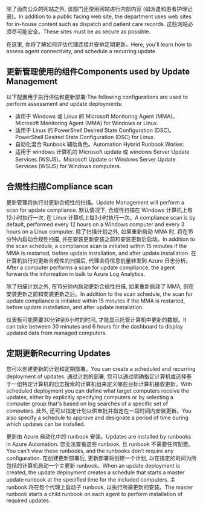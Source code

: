 <span data-ttu-id="dcc06-101">除了面向公众的网站之外, 该部门还使用网站进行内部内容 (如派遣和患者护理记录)。</span><span class="sxs-lookup"><span data-stu-id="dcc06-101">In addition to a public facing web site, the department uses web sites for in-house content such as dispatch and patient care records.</span></span> <span data-ttu-id="dcc06-102">这些网站必须尽可能安全。</span><span class="sxs-lookup"><span data-stu-id="dcc06-102">These sites must be as secure as possible.</span></span>

<span data-ttu-id="dcc06-103">在这里, 你将了解如何评估代理连接并安排定期更新。</span><span class="sxs-lookup"><span data-stu-id="dcc06-103">Here, you'll learn how to assess agent connectivity, and schedule a recurring update.</span></span>

## <a name="components-used-by-update-management"></a><span data-ttu-id="dcc06-104">更新管理使用的组件</span><span class="sxs-lookup"><span data-stu-id="dcc06-104">Components used by Update Management</span></span>

<span data-ttu-id="dcc06-105">以下配置用于执行评估和更新部署:</span><span class="sxs-lookup"><span data-stu-id="dcc06-105">The following configurations are used to perform assessment and update deployments:</span></span>

- <span data-ttu-id="dcc06-106">适用于 Windows 或 Linux 的 Microsoft Monitoring Agent (MMA)。</span><span class="sxs-lookup"><span data-stu-id="dcc06-106">Microsoft Monitoring Agent (MMA) for Windows or Linux.</span></span>
- <span data-ttu-id="dcc06-107">适用于 Linux 的 PowerShell Desired State Configuration (DSC)。</span><span class="sxs-lookup"><span data-stu-id="dcc06-107">PowerShell Desired State Configuration (DSC) for Linux.</span></span>
- <span data-ttu-id="dcc06-108">自动化混合 Runbook 辅助角色。</span><span class="sxs-lookup"><span data-stu-id="dcc06-108">Automation Hybrid Runbook Worker.</span></span>
- <span data-ttu-id="dcc06-109">适用于 windows 计算机的 Microsoft update 或 windows Server Update Services (WSUS)。</span><span class="sxs-lookup"><span data-stu-id="dcc06-109">Microsoft Update or Windows Server Update Services (WSUS) for Windows computers.</span></span>

## <a name="compliance-scan"></a><span data-ttu-id="dcc06-110">合规性扫描</span><span class="sxs-lookup"><span data-stu-id="dcc06-110">Compliance scan</span></span>

<span data-ttu-id="dcc06-111">更新管理将执行对更新合规性的扫描。</span><span class="sxs-lookup"><span data-stu-id="dcc06-111">Update Management will perform a scan for update compliance.</span></span> <span data-ttu-id="dcc06-112">默认情况下, 合规性扫描在 Windows 计算机上每12小时执行一次, 在 Linux 计算机上每3小时执行一次。</span><span class="sxs-lookup"><span data-stu-id="dcc06-112">A compliance scan is by default, performed every 12 hours on a Windows computer and every 3 hours on a Linux computer.</span></span> <span data-ttu-id="dcc06-113">除了扫描计划之外, 如果重新启动 MMA 时, 将在15分钟内启动合规性扫描, 并在安装更新安装之前和安装更新后启动。</span><span class="sxs-lookup"><span data-stu-id="dcc06-113">In addition to the scan schedule, a compliance scan is initiated within 15 minutes if the MMA is restarted, before update installation, and after update installation.</span></span> <span data-ttu-id="dcc06-114">在计算机执行对更新合规性的扫描后, 代理会将信息批量转发到 Azure 日志分析。</span><span class="sxs-lookup"><span data-stu-id="dcc06-114">After a computer performs a scan for update compliance, the agent forwards the information in bulk to Azure Log Analytics.</span></span>

<span data-ttu-id="dcc06-115">除了扫描计划之外, 在15分钟内启动更新合规性扫描, 如果重新启动了 MMA, 则在安装更新之前和安装更新之后。</span><span class="sxs-lookup"><span data-stu-id="dcc06-115">In addition to the scan schedule, the scan for update compliance is initiated within 15 minutes if the MMA is restarted, before update installation, and after update installation.</span></span>

<span data-ttu-id="dcc06-116">仪表板可能需要30分钟到6小时的时间, 才能显示托管计算机中更新的数据。</span><span class="sxs-lookup"><span data-stu-id="dcc06-116">It can take between 30 minutes and 6 hours for the dashboard to display updated data from managed computers.</span></span>

## <a name="recurring-updates"></a><span data-ttu-id="dcc06-117">定期更新</span><span class="sxs-lookup"><span data-stu-id="dcc06-117">Recurring Updates</span></span>

<span data-ttu-id="dcc06-118">您可以创建更新的计划和定期部署。</span><span class="sxs-lookup"><span data-stu-id="dcc06-118">You can create a scheduled and recurring deployment of updates.</span></span> <span data-ttu-id="dcc06-119">通过计划的部署, 您可以通过明确指定计算机或选择基于一组特定计算机的日志搜索的计算机组来定义哪些目标计算机接收更新。</span><span class="sxs-lookup"><span data-stu-id="dcc06-119">With scheduled deployment you can define what target computers receive the updates, either by explicitly specifying computers or by selecting a computer group that's based on log searches of a specific set of computers.</span></span> <span data-ttu-id="dcc06-120">此外, 还可以指定计划以供审批并指定在一段时间内安装更新。</span><span class="sxs-lookup"><span data-stu-id="dcc06-120">You also specify a schedule to approve and designate a period of time during which updates can be installed.</span></span>

<span data-ttu-id="dcc06-121">更新由 Azure 自动化中的 runbook 安装。</span><span class="sxs-lookup"><span data-stu-id="dcc06-121">Updates are installed by runbooks in Azure Automation.</span></span> <span data-ttu-id="dcc06-122">您无法查看这些 runbook, 且 runbook 不需要任何配置。</span><span class="sxs-lookup"><span data-stu-id="dcc06-122">You can't view these runbooks, and the runbooks don’t require any configuration.</span></span> <span data-ttu-id="dcc06-123">在创建更新部署后, 更新部署将创建一个计划, 以在指定的时间为所包括的计算机启动一个主更新 runbook。</span><span class="sxs-lookup"><span data-stu-id="dcc06-123">When an update deployment is created, the update deployment creates a schedule that starts a master update runbook at the specified time for the included computers.</span></span> <span data-ttu-id="dcc06-124">主 runbook 将在每个代理上启动子 runbook, 以执行所需更新的安装。</span><span class="sxs-lookup"><span data-stu-id="dcc06-124">The master runbook starts a child runbook on each agent to perform installation of required updates.</span></span>
